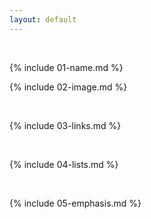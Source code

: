 ```yaml
---
layout: default
---
```

<br> 

{%  include 01-name.md %}
<br>

{%  include 02-image.md %}

<br>

{%  include 03-links.md %}

<br>

{%  include 04-lists.md %}

<br>

{%  include 05-emphasis.md %}

<br>



